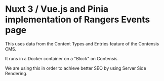 # Nuxt 3 / Vue.js and Pinia implementation of Rangers Events page

This uses data from the Content Types and Entries feature of the Contensis CMS.

It runs in a Docker container on a "Block" on Contensis.

We are using this in order to achieve better SEO by using Server Side Rendering.
